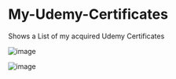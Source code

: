 # My-Udemy-Certificates
Shows a List of my acquired Udemy Certificates

![image](https://media.licdn.com/dms/image/D562DAQHCPCrb8-p00Q/profile-treasury-image-shrink_800_800/0/1704534365004?e=1709179200&v=beta&t=_BQhYT4euOLgOMXL58Xk-Zf6mgmxMdjCt_ViXq3sIXc)

![image](https://user-images.githubusercontent.com/60587384/145048143-c8137134-611d-4536-bf42-5a5aabd48afa.png)
